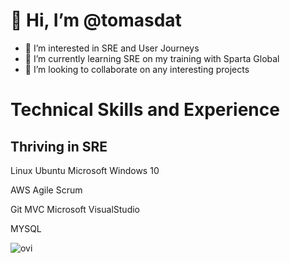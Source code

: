 

<!--
**tomasdat/tomasdat** is a ✨ _special_ ✨ repository because its `README.md` (this file) appears on your GitHub profile.

Here are some ideas to get you started:

- 🔭 I’m currently working on ...
- 🌱 I’m currently learning ...
- 👯 I’m looking to collaborate on ...
- 🤔 I’m looking for help with ...
- 💬 Ask me about ...
- 📫 How to reach me: ...
- 😄 Pronouns: ...
- ⚡ Fun fact: ...
-->

# 👋 Hi, I’m @tomasdat
- 👀 I’m interested in SRE and User Journeys
- 🌱 I’m currently learning SRE on my training with Sparta Global
- 💞️ I’m looking to collaborate on any interesting projects

# Technical Skills and Experience
## Thriving in SRE
Linux Ubuntu Microsoft Windows 10

AWS Agile Scrum

Git
MVC Microsoft VisualStudio

MYSQL

<img src="https://github-readme-stats.vercel.app/api/top-langs?username=tomasdat&show_icons=true&locale=en&layout=compact&theme=chartreuse-dark" alt="ovi" />
